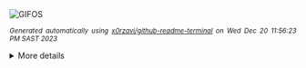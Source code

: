 <div align="justify">
<picture>
    <source media="(prefers-color-scheme: dark)" srcset="https://i.ibb.co/kDJkxs7/output-gif.gif">
    <source media="(prefers-color-scheme: light)" srcset="https://i.ibb.co/kDJkxs7/output-gif.gif">
    <img alt="GIFOS" src="https://i.ibb.co/kDJkxs7/output-gif.gif">
</picture>

<sub><i>Generated automatically using [x0rzavi/github-readme-terminal](https://github.com/x0rzavi/github-readme-terminal) on Wed Dec 20 11:56:23 PM SAST 2023</i></sub>

<details>
<summary>More details</summary>

</details>
</div>

<!-- Image deletion URL: https://ibb.co/vdhgH6F/ffd6147160c9c755f121cecfe997403a -->
